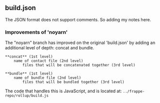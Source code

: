 ## build.json
The JSON format does not support comments.  So adding my notes here.

### Improvements of 'noyarn'
The "noyarn" branch has improved on the original 'build.json' by adding an additional level of depth: concat and bundle.

```
**concat** (1st level)
    name of contact file (2nd level)
        files that will be concatenated together (3rd level)

**bundle** (1st level)
    name of bundle file (2nd level)
        files that will be bundled together (3rd level)
```

The code that handles this is JavaScript, and is located at: `../frappe-repo/rollup/build.js`

     
      
  

